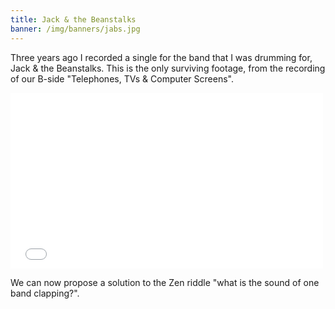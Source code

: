 ```yaml
---
title: Jack & the Beanstalks
banner: /img/banners/jabs.jpg
---
```


Three years ago I recorded a single for the band that I was drumming
for, Jack & the Beanstalks. This is the only surviving footage, from
the recording of our B-side "Telephones, TVs & Computer Screens".

<iframe width="500" height="281" frameborder="0" allowfullscreen
 src="//www.youtube-nocookie.com/embed/42uqAhVaQX8?rel=0&showinfo=0&controls=0&start=30"></iframe>

We can now propose a solution to the Zen riddle "what is the sound of
one band clapping?".
